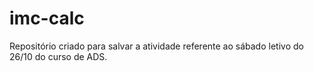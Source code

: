 # imc-calc
Repositório criado para salvar a atividade referente ao sábado letivo do 26/10 do curso de ADS.
